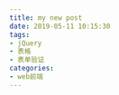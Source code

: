```yaml
---
title: my new post
date: 2019-05-11 10:15:30
tags:
- jQuery
- 表格
- 表单验证
categories: 
- web前端
---
```

